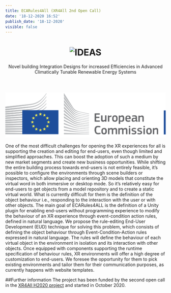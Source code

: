 ```yaml
---
title: ECARules4All (XR4All 2nd Open Call)
date: '18-12-2020 16:52'
publish_date: '18-12-2020'
visible: false
---
```


<div style="text-align: center">
<header>
<h1><img src="https://cg3hci.dmi.unica.it/lab/user/pages/04.projects/07.ECARules4All/img/ecalogo.png" alt="IDEAS"> </h1>
<p>Novel building Integration Designs for increased Efficiencies in Advanced Climatically Tunable Renewable Energy Systems</p>
</header>
</div>

![EU Commission Logo](img/eu-commission.png)

One of the most difficult challenges for opening the XR experiences for all is supporting the creation and editing for end-users, even though limited and simplified approaches. This can boost the adoption of such a medium by new market segments and create new business opportunities. While shifting the entire building process towards end-users is not entirely feasible, it’s possible to configure the environments through scene builders or inspectors, which allow placing and orienting 3D models that constitute the virtual word in both immersive or desktop mode. So it’s relatively easy for end-users to get objects from a model repository and to create a static virtual world.  What is currently difficult for them is the definition of the object behaviour i.e., responding to the interaction with the user or with other objects.
The main goal of ECARules4ALL is the definition of a Unity plugin for enabling end-users without programming experience to modify the behaviour of an XR experience through event-condition action rules, defined in natural language. We propose the rule-editing End-User Development (EUD) technique for solving this problem, which consists of defining the object behaviour through  Event-Condition-Action rules expressed in natural language. The rules will define the behaviour of each virtual object in the environment in isolation and its interaction with other objects. Once equipped with components supporting the runtime specification of behaviour rules, XR environments will offer a high degree of customization to end-users. We foresee the opportunity for them to pick existing environments and tailor them for their communication purposes, as currently happens with website templates. 


##Further information
The project has been funded by the second open call in the [XR4All H2020 project](https://xr4all.eu) and started in October 2020. 
